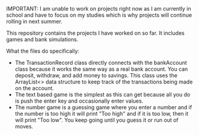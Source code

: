 IMPORTANT: I am unable to work on projects right now as I am currently in school and have to focus on my studies which is why projects will continue rolling in next summer.

This repository contains the projects I have worked on so far. It includes games and bank simulations.

What the files do specifically:
- The TransactionRecord class directly connects with the bankAccount class because it works the same way as a real bank account. You can deposit, withdraw, and add money to savings. This class uses the ArrayList<> data structure to keep track of the transactions being made on the account.
- The text based game is the simplest as this can get because all you do is push the enter key and occasionally enter values. 
- The number game is a guessing game where you enter a number and if the number is too high it will print "Too high" and if it is too low, then it will print "Too low". You keep going until you guess it or run out of moves.
